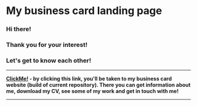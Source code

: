 # My business card landing page

### Hi there!

### Thank you for your interest!

### Let's get to know each other!

---

**[ClickMe!](https://react-phonebook-six.vercel.app/ "https://react-phonebook-six.vercel.app/") - by clicking this link, you'll be taken to my business card website (build of current repository). There you can get information about me, download my CV, see some of my work and get in touch with me!**

---
